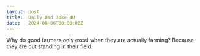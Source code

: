 ```yaml
---
layout: post
title:  Daily Dad Joke 4U
date:   2024-08-06T00:00:00Z
---
```

Why do good farmers only excel when they are actually farming? Because they are out standing in their field.
